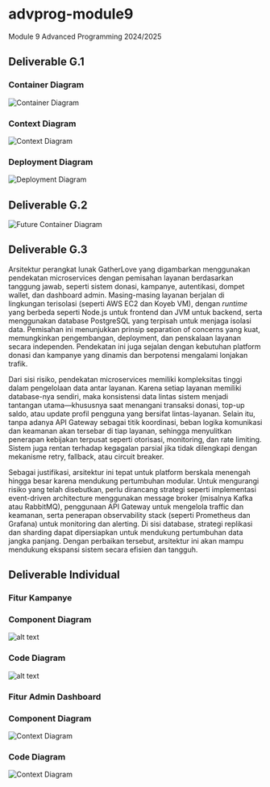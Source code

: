 # advprog-module9
Module 9 Advanced Programming 2024/2025

## Deliverable G.1

### Container Diagram
![Container Diagram](img/container.png)

### Context Diagram
![Context Diagram](img/context.png)

### Deployment Diagram
![Deployment Diagram](img/deployment.png)

## Deliverable G.2
![Future Container Diagram](img/future-container.png)

## Deliverable G.3
Arsitektur perangkat lunak GatherLove yang digambarkan menggunakan pendekatan microservices dengan pemisahan layanan berdasarkan tanggung jawab, seperti sistem donasi, kampanye, autentikasi, dompet wallet, dan dashboard admin. Masing-masing layanan berjalan di lingkungan terisolasi (seperti AWS EC2 dan Koyeb VM), dengan *runtime* yang berbeda seperti Node.js untuk frontend dan JVM untuk backend, serta menggunakan database PostgreSQL yang terpisah untuk menjaga isolasi data. Pemisahan ini menunjukkan prinsip separation of concerns yang kuat, memungkinkan pengembangan, deployment, dan penskalaan layanan secara independen. Pendekatan ini juga sejalan dengan kebutuhan platform donasi dan kampanye yang dinamis dan berpotensi mengalami lonjakan trafik.

Dari sisi risiko, pendekatan microservices memiliki kompleksitas tinggi dalam pengelolaan data antar layanan. Karena setiap layanan memiliki database-nya sendiri, maka konsistensi data lintas sistem menjadi tantangan utama—khususnya saat menangani transaksi donasi, top-up saldo, atau update profil pengguna yang bersifat lintas-layanan. Selain itu, tanpa adanya API Gateway sebagai titik koordinasi, beban logika komunikasi dan keamanan akan tersebar di tiap layanan, sehingga menyulitkan penerapan kebijakan terpusat seperti otorisasi, monitoring, dan rate limiting. Sistem juga rentan terhadap kegagalan parsial jika tidak dilengkapi dengan mekanisme retry, fallback, atau circuit breaker.

Sebagai justifikasi, arsitektur ini tepat untuk platform berskala menengah hingga besar karena mendukung pertumbuhan modular. Untuk mengurangi risiko yang telah disebutkan, perlu dirancang strategi seperti implementasi event-driven architecture menggunakan message broker (misalnya Kafka atau RabbitMQ), penggunaan API Gateway untuk mengelola traffic dan keamanan, serta penerapan observability stack (seperti Prometheus dan Grafana) untuk monitoring dan alerting. Di sisi database, strategi replikasi dan sharding dapat dipersiapkan untuk mendukung pertumbuhan data jangka panjang. Dengan perbaikan tersebut, arsitektur ini akan mampu mendukung ekspansi sistem secara efisien dan tangguh.

## Deliverable Individual

### Fitur Kampanye

### Component Diagram

![alt text](<Component Diagram.drawio.png>)

### Code Diagram

![alt text](<Code Diagram.png>)

### Fitur Admin Dashboard

### Component Diagram

![Context Diagram](img/Admin-Dashboard-Component-Diagram.jpg)

### Code Diagram

![Context Diagram](img/Admin-Dashboard-Code-Diagram.jpg)
